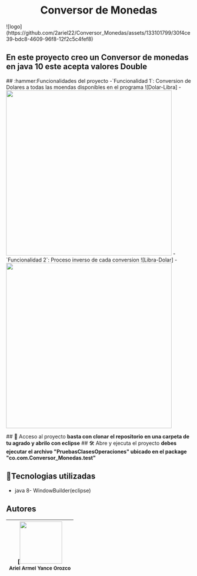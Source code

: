 <h1 align="center">Conversor de Monedas </h1>
![logo](https://github.com/2ariel22/Conversor_Monedas/assets/133101799/30f4ce39-bdc8-4609-96f8-12f2c5c4fef8)
<h2 aling="center">En este proyecto creo un Conversor de monedas en java 10 este acepta valores Double </h2>
## :hammer:Funcionalidades del proyecto
-`Funcionalidad 1`: Conversion de Dolares a todas las moendas disponibles en el programa ![Dolar-Libra]
-<img src="https://github.com/2ariel22/Conversor_Monedas/assets/133101799/3b27af48-78c1-4051-9b21-72d29851e580" width=450>
- `Funcionalidad 2`: Proceso inverso de cada conversion ![Libra-Dolar]
- <img src="https://github.com/2ariel22/Conversor_Monedas/assets/133101799/648a9798-ec00-423c-a03f-d779920bc964" width=450>

\## 📁 Acceso al proyecto
**basta con clonar el repositorio en una carpeta de tu agrado y abrilo con eclipse**
\## 🛠️ Abre y ejecuta el proyecto
**debes ejecutar el archivo "PruebasClasesOperaciones" ubicado en el package "co.com.Conversor_Monedas.test"**
## :hammer:Tecnologias utilizadas
- java 8- WindowBuilder(eclipse)
## Autores

| [<img src="https://avatars.githubusercontent.com/u/133101799?s=400&u=e9b08cc380e815cf4f929a3f30cb47979d4164f1&v=4" width=115><br><sub>Ariel Armel Yance Orozco</sub> | 
| :---: |

